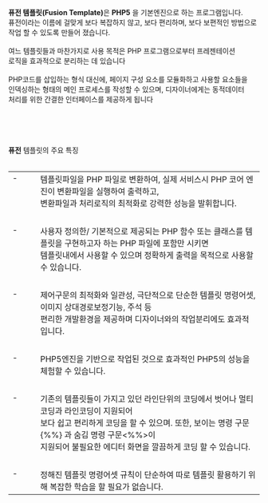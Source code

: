 <p><strong>퓨전 템플릿(Fusion Template)</strong>은 <strong>PHP5</strong> 을 기본엔진으로 하는 프로그램입니다.<br>
      퓨전이라는 이름에 걸맞게
      보다 복잡하지 않고, 보다 편리하며, 보다 보편적인 방법으로<br>
      작업 할 수 있도록
      만들어 졌습니다.<br>
      <br>
      여느 템플릿들과 마찬가지로 사용 목적은 PHP 프로그램으로부터 프레젠테이션<br>
      로직을 효과적으로 분리하는 데 있습니다<br>
      <br>
      PHP코드를 삽입하는 형식 대신에, 페이지 구성 요소를 모듈화하고 사용할 요소들을<br>
      인덱싱하는 형태의 메인 프로세스를 작성할 수 있으며, 디자이너에게는   동적데이터 <br>
      처리를 위한 간결한 인터페이스를 제공하게 됩니다<br>
      <br>
      <br>
      <br>
      <br>
    </p>
      <p><strong>퓨전</strong> 템플릿의 주요 특징<br>
        <br>
      </p>
      <table width="100%" border="0" cellspacing="1" cellpadding="0">
        <tr>
          <td width="40" valign="top">-</td>
          <td>템플릿파일을 PHP 파일로 변환하여, 실제 서비스시 PHP 코어 엔진이 변환파일을 실행하여 출력하고, <br>
          변환파일과 처리로직의 최적화로 강력한   성능을 발휘합니다.</td>
        </tr>
        <tr>
          <td>&nbsp;</td>
          <td>&nbsp;</td>
        </tr>
        <tr>
          <td valign="top">-</td>
          <td>사용자 정의한/ 기본적으로 제공되는 PHP 함수 또는 클래스를 템플릿을 구현하고자 하는 PHP 파일에 포함만 시키면<br>
          템플릿내에서 사용할 수 있으며 정확하게 출력을 목적으로 사용할 수 있습니다.</td>
        </tr>
        <tr>
          <td>&nbsp;</td>
          <td>&nbsp;</td>
        </tr>
        <tr>
          <td valign="top">-</td>
          <td>제어구문의 최적화와 일관성, 극단적으로 단순한 템플릿 명령어셋, 이미지 상대경로보정기능, 주석 등<br>
          편리한 개발환경을 제공하며   디자이너와의 작업분리에도 효과적입니다.</td>
        </tr>
        <tr>
          <td>&nbsp;</td>
          <td>&nbsp;</td>
        </tr>
        <tr>
          <td valign="top">-</td>
          <td>PHP5엔진을 기반으로 작업된 것으로 효과적인 PHP5의 성능을 체험할 수 있습니다.</td>
        </tr>
        <tr>
          <td>&nbsp;</td>
          <td>&nbsp;</td>
        </tr>
        <tr>
          <td valign="top">-</td>
          <td>기존의 템플릿들이 가지고 있던 라인단위의 코딩에서 벗어나 멀티코딩과 라인코딩이 지원되어<br>
            보다 쉽고 편리하게 코딩을 할 수 있으며. 또한, 보이는 명령 구문 {%%} 과 숨김 명령 구문&lt;%%&gt;이<br>
            지원되어 불필요한 에디터 화면을 깔끔하게 코딩 할 수 있습니다.</td>
        </tr>
        <tr>
          <td>&nbsp;</td>
          <td>&nbsp;</td>
        </tr>
        <tr>
          <td valign="top">-</td>
          <td>정해진 템플릿 명령어셋 규칙이 단순하여 따로 템플릿 활용하기 위해 복잡한 학습을 할 필요가 없습니다.</td>
        </tr>
      </table>
